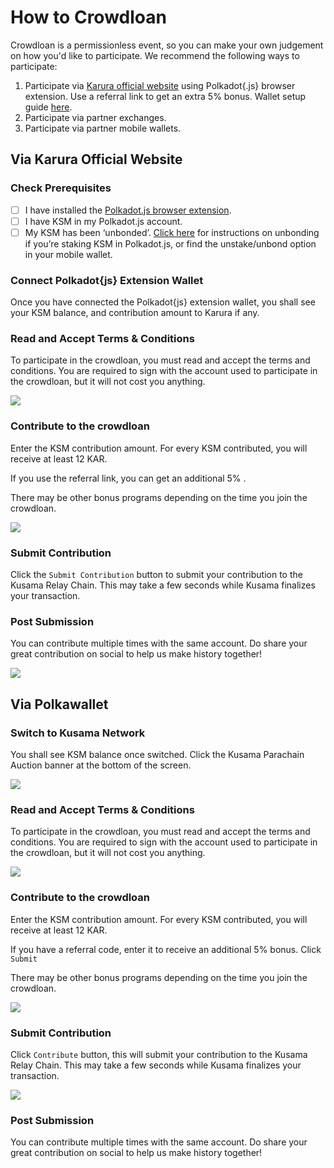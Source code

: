 # How to Crowdloan

Crowdloan is a permissionless event, so you can make your own judgement on how you'd like to participate. We recommend the following ways to participate:

1. Participate via [Karura official website](https://acala.network/karura/join-karura) using Polkadot{.js} browser extension. Use a referral link to get an extra 5% bonus. Wallet setup guide [here](ksm-address/create-new-ksm-account.md).&#x20;
2. Participate via partner exchanges.
3. Participate via partner mobile wallets.

## Via Karura Official Website

### Check Prerequisites&#x20;

* [ ] I have installed the [Polkadot.js browser extension](https://polkadot.js.org/extension/).
* [ ] I have KSM in my Polkadot.js account.
* [ ] My KSM has been ‘unbonded’. [Click here](ksm-address/unstaking-your-ksm/) for instructions on unbonding if you’re staking KSM in Polkadot.js, or find the unstake/unbond option in your mobile wallet.

### **Connect Polkadot{js} Extension Wallet**

Once you have connected the Polkadot{js} extension wallet, you shall see your KSM balance, and contribution amount to Karura if any.

### Read and Accept Terms & Conditions

To participate in the crowdloan, you must read and accept the terms and conditions. You are required to sign with the account used to participate in the crowdloan, but it will not cost you anything.

![](https://lh6.googleusercontent.com/FOOxnudHAuG3tKNwJMfgYIsHbqMA1afVl2MfHM4VgwYNuabvKPwTuToPsgMdv1UI076OEs5qCiCL8\_1xxe6LG4Se3sTJzu6aGw8WdF-RtxjVUa2cp5UqbEnVsO0b8uuaipYwljIo)

### Contribute to the crowdloan

Enter‌ the KSM contribution amount. For every KSM contributed, you will receive at least 12 KAR.

If you use the referral link, you can get an additional 5% .&#x20;

There may be other bonus programs depending on the time you join the crowdloan.

![](https://lh5.googleusercontent.com/WF3Ad700ghOliKxy9p2ryBfIYWWBD4XJXnZsTJXKJ7RvjrkL\_dhogmYaw8OJocGRZQa7lNEjVrvqrwllFb4FpsLQUqqQKPRo\_c3j5sbZ1eJvQTitK3NhJSj3DfAKmafxCvtcuHqD)

### **Submit Contribution**

Click the `Submit Contribution` button to submit your contribution to the Kusama Relay Chain. This may take a few seconds while Kusama finalizes your transaction.

### **Post Submission**

You can contribute multiple times with the same account. Do share your great contribution on social to help us make history together!&#x20;

![](https://lh4.googleusercontent.com/qzhyy3\_UCOuY46UVx6yAwfBtTt9RcxPzJpkKI3MO7Bxo9IwlnVYXOQDiQQdm6NKFneam1FpDFLfgbZNfy0NElPmRgEsh0BJ0-\_QrjIHwQjTJQDUguXzBmLOuEGbh9NdPD3lp75QW)

## Via Polkawallet

### Switch to Kusama Network

You shall see KSM balance once switched. Click the Kusama Parachain Auction banner at the bottom of the screen.

![](../../.gitbook/assets/Merged.png)

### Read and Accept Terms & Conditions

To participate in the crowdloan, you must read and accept the terms and conditions. You are required to sign with the account used to participate in the crowdloan, but it will not cost you anything.

![](../../.gitbook/assets/1011623119982\_.pic.jpg)

### Contribute to the crowdloan

Enter‌ the KSM contribution amount. For every KSM contributed, you will receive at least 12 KAR.

If you have a referral code, enter it to receive an additional 5% bonus. Click `Submit`

There may be other bonus programs depending on the time you join the crowdloan.

![](<../../.gitbook/assets/Merged 3.png>)

### Submit Contribution

Click `Contribute` button, this will submit your contribution to the Kusama Relay Chain. This may take a few seconds while Kusama finalizes your transaction.

![](../../.gitbook/assets/1041623120126\_.pic.jpg)

### **Post Submission**

You can contribute multiple times with the same account. Do share your great contribution on social to help us make history together!&#x20;
